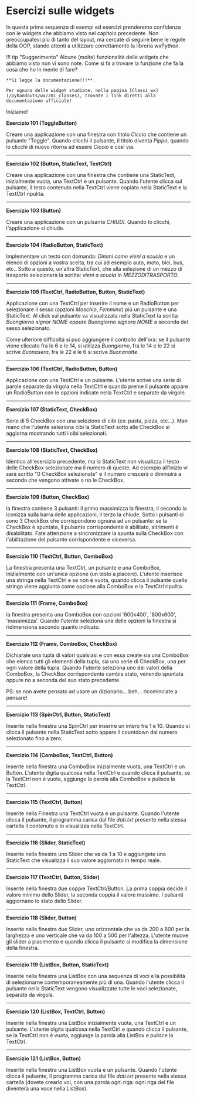 # Esercizi sulle widgets

In questa prima sequenza di esempi ed esercizi prenderemo confidenza con le widgets che abbiamo visto nel capitolo precedente.
Non preoccupatevi più di tanto del layout, ma cercate di seguire bene le regole della OOP, 
stando attenti a utilizzare correttamente la libreria wxPython.


!!! tip "Suggerimento"
    Alcune (molte) funzionalità delle widgets che abbiamo visto non vi sono note. 
    Come si fa a trovare la funzione che fa la cosa che ho in mente di fare? 
    
    **Si legge la documentazione!!!**.
    
    Per ognuna delle widget studiate, nella pagina [Classi wx](/pyhandouts/wx/201_classes), trovate i link diretti alla documentazione ufficiale!


Iniziamo!


**Esercizio 101 (ToggleButton)**

Creare una applicazione con una finestra con titolo *Ciccio* che
contiene un pulsante "Toggle". Quando clicchi il pulsante, il titolo
diventa *Pippo*, quando lo clicchi di nuovo ritorna ad essere *Ciccio* e
così via.

--------------------------------------------------------------------

**Esercizio 102 (Button, StaticText, TextCtrl)**

Creare una applicazione con una finestra che contiene una StaticText,
inizialmente vuota, una TextCtrl e un pulsante. Quando l'utente clicca
sul pulsante, il testo contenuto nella TextCtrl viene copiato nella
StaticText e la TextCtrl ripulita.

--------------------------------------------------------------------

**Esercizio 103 (Button)**

Creare una applicazione con un pulsante *CHIUDI*. Quando lo clicchi,
l'applicazione si chiude.

--------------------------------------------------------------------

**Esercizio 104 (RadioButton, StaticText)**

Implementare un testo con domanda: *Dimmi come vieni a scuola* e un
elenco di opzioni a vostra scelta, tra cui ad esempio auto, moto, bici,
bus, etc.. Sotto a questo, un'altra StaticText, che alla selezione di
un mezzo di trasporto selezionerà la scritta: *vieni a scuola in
MEZZODITRASPORTO*.

--------------------------------------------------------------------

**Esercizio 105 (TextCtrl, RadioButton, Button, StaticText)**

Applicazione con una TextCtrl per inserire il nome e un RadioButton per
selezionare il sesso (opzioni *Maschio*, *Femmina*) più un pulsante e
una StaticText. Al click sul pulsante va visualizzata nella StaticText
la scritta *Buongiorno signor NOME* oppure *Buongiorno signora NOME* a
seconda del sesso selezionato.

Come ulteriore difficoltà si può aggiungere il controllo dell'ora: se
il pulsante viene cliccato fra le 6 e le 14, si utilizza *Buongiorno*,
fra le 14 e le 22 si scrive *Buonasera*, fra le 22 e le 6 si scrive
*Buonanotte*.

--------------------------------------------------------------------

**Esercizio 106 (TextCtrl, RadioButton, Button)**

Applicazione con una TextCtrl e un pulsante. L'utente scrive una serie
di parole separate da virgola nella TextCtrl e quando preme il pulsante
appare un RadioButton con le opzioni indicate nella TextCtrl e separate
da virgole.

--------------------------------------------------------------------

**Esercizio 107 (StaticText, CheckBox)**

Serie di 5 CheckBox con una selezione di cibi (es: pasta, pizza,
etc...). Man mano che l'utente seleziona cibi la StaticText sotto alle
CheckBox si aggiorna mostrando tutti i cibi selezionati.

--------------------------------------------------------------------

**Esercizio 108 (StaticText, CheckBox)**

Identico all'esercizio precedente, ma la StaticText non visualizza il
testo delle CheckBox selezionate ma il numero di queste. Ad esempio
all'inizio vi sarà scritto "0 CheckBox selezionate" e il numero
crescerà o diminuirà a seconda che vengono attivate o no le CheckBox.

--------------------------------------------------------------------

**Esercizio 109 (Button, CheckBox)**

la finestra contiene 3 pulsanti: il primo massimizza la finestra, il
secondo la iconizza sulla barra delle applicazioni, il terzo la chiude.
Sotto i pulsanti ci sono 3 CheckBox che corrispondono ognuna ad un
pulsante: se la CheckBox è spuntata, il pulsante corrispondente è
abilitato, altrimenti è disabilitato. Fate attenzione a sincronizzare la
spunta sulla CheckBox con l'abilitazione del pulsante corrispondente e
viceversa.

--------------------------------------------------------------------

**Esercizio 110 (TextCtrl, Button, ComboBox)**

La finestra presenta una TextCtrl, un pulsante e una ComboBox,
inizialmente con un'unica opzione (un testo a piacere). L'utente
inserisce una stringa nella TextCtrl e se non è vuota, quando clicca il
pulsante quella stringa viene aggiunta come opzione alla ComboBox e la
TextCtrl ripulita.

--------------------------------------------------------------------

**Esercizio 111 (Frame, ComboBox)**

la finestra presenta una ComboBox con opzioni '600x400', '800x600',
'massimizza'. Quando l'utente seleziona una delle opzioni la finestra
si ridimensiona secondo quanto indicato.

--------------------------------------------------------------------

**Esercizio 112 (Frame, ComboBox, CheckBox)**

Dichiarate una tupla di valori qualsiasi e con essa create sia una
ComboBox che elenca tutti gli elementi della tupla, sia una serie di
CheckBox, una per ogni valore della tupla. Quando l'utente seleziona
uno dei valori della ComboBox, la CheckBox corrispondente cambia stato,
venendo spuntata oppure no a seconda del suo stato precedente.

PS: se non avete pensato ad usare un dizionario... beh... ricominciate
a pensare!

--------------------------------------------------------------------

**Esercizio 113 (SpinCtrl, Button, StaticText)**

Inserite nella finestra una SpinCtrl per inserire un intero fra 1 e 10.
Quando si clicca il pulsante nella StaticText sotto appare il countdown
dal numero selezionato fino a zero.

--------------------------------------------------------------------

**Esercizio 114 (ComboBox, TextCtrl, Button)**

Inserite nella finestra una ComboBox inizialmente vuota, una TextCtrl e
un Button. L'utente digita qualcosa nella TextCtrl e quando clicca il
pulsante, se la TextCtrl non è vuota, aggiunge la parola alla ComboBox e
pulisce la TextCtrl.

--------------------------------------------------------------------

**Esercizio 115 (TextCtrl, Button)**

Inserite nella Finestra una TextCtrl vuota e un pulsante. Quando
l'utente clicca il pulsante, il programma carica dal file *dati.txt*
presente nella stessa cartella il contenuto e lo visualizza nella
TextCtrl.

--------------------------------------------------------------------

**Esercizio 116 (Slider, StaticText)**

Inserite nella finestra uno Slider che va da 1 a 10 e aggiungete una
StaticText che visualizza il suo valore aggiornato in tempo reale.

--------------------------------------------------------------------

**Esercizio 117 (TextCtrl, Button, Slider)**

Inserite nella finestra due coppie TextCtrl/Button. La prima coppia
decide il valore minimo dello Slider, la seconda coppia il valore
massimo. I pulsanti aggiornano lo stato dello Slider.

--------------------------------------------------------------------

**Esercizio 118 (Slider, Button)**

Inserite nella finestra due Slider, uno orizzontale che va da 200 a 800
per la larghezza e uno verticale che va da 100 a 500 per l'altezza.
L'utente muove gli slider a piacimento e quando clicca il pulsante si
modifica la dimensione della finestra.

--------------------------------------------------------------------

**Esercizio 119 (ListBox, Button, StaticText)**

Inserite nella finestra una ListBox con una sequenza di voci e la
possibilità di selezionarne contemporaneamente più di una. Quando
l'utente clicca il pulsante nella StaticText vengono visualizzate tutte
le voci selezionate, separate da virgola.

--------------------------------------------------------------------

**Esercizio 120 (ListBox, TextCtrl, Button)**

Inserite nella finestra una ListBox inizialmente vuota, una TextCtrl e
un pulsante. L'utente digita qualcosa nella TextCtrl e quando clicca il
pulsante, se la TextCtrl non è vuota, aggiunge la parola alla ListBox e
pulisce la TextCtrl.

--------------------------------------------------------------------

**Esercizio 121 (ListBox, Button)**

Inserite nella finestra una ListBox vuota e un pulsante. Quando
l'utente clicca il pulsante, il programma carica dal file *dati.txt*
presente nella stessa cartella (dovete crearlo voi, con una parola ogni
riga: ogni riga del file diventerà una voce nella ListBox).

<br>
<br>
<br>



